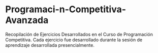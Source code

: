# Programaci-n-Competitiva-Avanzada
Recopilación de Ejercicios Desarrollados en el Curso de Programación Competitiva. Cada ejercicio fue desarrollado durante la sesión de aprendizaje desarrollada presencialmente.
